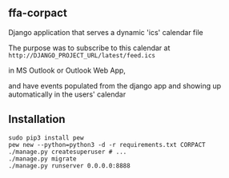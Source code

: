 ## ffa-corpact
Django application that serves a dynamic 'ics' calendar file

The purpose was to subscribe to this calendar at `http://DJANGO_PROJECT_URL/latest/feed.ics`

in MS Outlook or Outlook Web App,

and have events populated from the django app and showing up automatically in the users' calendar

## Installation

```
sudo pip3 install pew
pew new --python=python3 -d -r requirements.txt CORPACT
./manage.py createsuperuser # ...
./manage.py migrate
./manage.py runserver 0.0.0.0:8888
```

